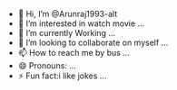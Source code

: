 - 👋 Hi, I’m @Arunraj1993-alt
- 👀 I’m interested in watch movie ...
- 🌱 I’m currently Working ...
- 💞️ I’m looking to collaborate on myself ...
- 📫 How to reach me by bus ...
- 😄 Pronouns: ...
- ⚡ Fun fact:i like jokes ...

<!---
Arunraj1993-alt/Arunraj1993-alt is a ✨ special ✨ repository because its `README.md` (this file) appears on your GitHub profile.
You can click the Preview link to take a look at your changes.
--->
